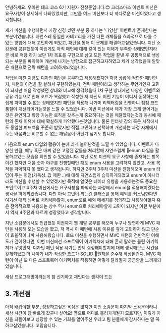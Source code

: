 

안녕하세요. 우아한 테크 코스 6기 지원자 전창준입니다.😊
크리스마스 이벤트 미션은 요구사항이 상세하게 나와있었지만, 그만큼 여느 미션보다 더 까다로운 미션이었다고 생각합니다.

제가 미션을 수행하면서 가장 신경 썼던 부분 중 하나는 '다양한' 이벤트가 존재한다는 부분이었습니다.
자연스레 동일한 카테고리를 가진 다른 개체들을 효과적으로 다룰 수 있는 방법에 대해 고민하게 되었고, 패턴을 통해 이 문제를 해결하고싶었습니다.
지난 소감문에 공유했듯이 아쉽게도 아직 패턴에 대해 깊이 있는 이해가 부족한 상태였던지라 곧 바로 적용 하기 보단 1차 목표를 구현으로 삼고
모든 작업을 끝낸 후 공통적으로 생성되는 부분을 파악하여 개선해 나가는 방향으로 접근하고자하였고 제가 생각했을때 알맞은 패턴으로 전략 패턴을 고려하게되었습니다.

작업을 마친 지금도 디자인 패턴을 공부하고 적용해봤지만 지금 상황에 적합한 패턴인지, 패턴의 이점을 잘 살려서 구현하였는지, 전략 패턴이라고 생각하는 무언가인지 고민이 되지만
처음 작성했던 상태와 비교해 생각했을때 1차 구현 상태에선 다양한 이벤트와 공유 기능으로 인해 코드가 복잡했고 작성한 저 자신도 어떤 기능이 어디서 동작하는지 쉽게 파악할 수 없는 상태였지만 
패턴을 적용해 나가며 리팩터링을 진행하니 점점 코드 품질이 개선되어가는것을 느낄 수 있었습니다.
이번 미션에서 제가 가장 크게 얻어가는 것은 유연하고 확장 가능한 로직을 갖추는게 중요하다는 것을 깨달았다는것과 동시에 패턴의 존재 이유에 대해 확실하게 파악했다는것입니다.
물론 인터넷 강의 혹은 서적에서도 동일한 피드백을 꾸준히 받았지만 직접 고민하고 선택하며 개선하는 과정 자체에서 주는 배움과는 비교할 수 없는 깨달음이 아닌가 싶기도 합니다.

다음으로 enum 타입의 활용이 눈에 띄게 늘어난것을 느낄 수 있었습니다.
이벤트가 다양한 만큼, 메뉴 혹은 배찌 같은 고정된 값들을 처리할때 자연스럽게 enum 타입을 활용하고있는 모습을 확인할 수 있었습니다.
지난 로또 미션의 요구 사항에 존재하는 항목이긴 했지만 처음 숫자 야구를 진행할때만 해도 enum 사용을 고려하지 않았고, 사용 목적을 파악하지 못 했다고 생각됩니다.
하지만 2주차 3주차 미션을 진행해오며 enum 타입이 주는 이점(가독성..값 제한 ..)에 대해 자연스럽게 습득하게되었고 
enum이 아니더라도 미션을 수행할 수 있었겠지만 목적에 알맞은 데이터 유형을 사용하는것도 중요한 포인트이고 4주차 미션에서는 요구사항을 파악하는 과정에서 enum을 적용해야겠다는 생각을 하게되었습니다.
다만 아직 고민이 되는건 클래스를 통해 예외를 커스텀한다면 여기선 매직 넘버로 처리해야할지, enum으로 예외 메세지를 정의하고 사용해야할지 혹은 
전역적으로 사용되는 상수 역시 enum으로 처리해야할지 고민이 되지만 이런 부분에서 역시 4주전과 다르게 성장했다고 생각합니다.

지난 소감문에서도 언급했듯 이전까지 웹 개발 공부를 해오며 누구나 당연하게 MVC 패턴을 사용해 오는 모습을 봤고, 저 역시 이 패턴에 사용 이유를 깊게 고민하지 않고 단순이 효율적이니까 사용해왔습니다.
로또 미션을 수행하면서 MVC 패턴의 전반적인 이해도가 깊어졌다면, 이번 미션에선 소프트웨어 아키텍처에 대해 흔히 말하는 클린 아키텍처가 무엇인지, 디자인 패턴 적용 시기는 언제 결정해야할지에 대해 
생각해보는 시간을 갖게되었고 더 나아가 내가 작성한 코드가 SOLID 원칙을 준수해 작성된건지, MVC 패턴이 아닌 또 다른 소프트웨어 아키텍처를 적용하면 어떻게 달라질지 궁금함을 느끼게되었습니다.

새삼 프로그래밍이라는게 참 신기하고 재밋다는 생각이 드는
## 3. 개선점


아직 배워야할 부분, 성장하고싶은 욕심은 많지만 
이번 소감문이 마지막 소감문이라니 새삼 시간이 참 빠르게 갔구나 싶어요!
앞으로 어디로 흘러가게될지 모르지만, 이렇게 자신을 되돌아보고 성장할 수 있는 기회를 열어주신 우테코 팀 분들에게 감사하다는 말 꼭 하고싶었습니다. 고맙습니다.


